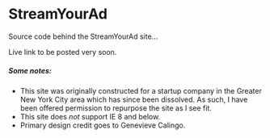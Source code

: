 # StreamYourAd

Source code behind the StreamYourAd site...

Live link to be posted very soon.

##### Some notes:

* This site was originally constructed for a startup company in the Greater New York City area which has since been dissolved. As such, I have been offered permission to repurpose the site as I see fit.
* This site does _not_ support IE 8 and below.
* Primary design credit goes to Genevieve Calingo.
